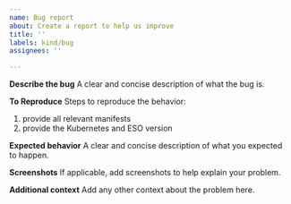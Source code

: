 ```yaml
---
name: Bug report
about: Create a report to help us improve
title: ''
labels: kind/bug
assignees: ''

---
```


**Describe the bug**
A clear and concise description of what the bug is.

**To Reproduce**
Steps to reproduce the behavior:
1. provide all relevant manifests
2. provide the Kubernetes and ESO version

**Expected behavior**
A clear and concise description of what you expected to happen.

**Screenshots**
If applicable, add screenshots to help explain your problem.

**Additional context**
Add any other context about the problem here.
